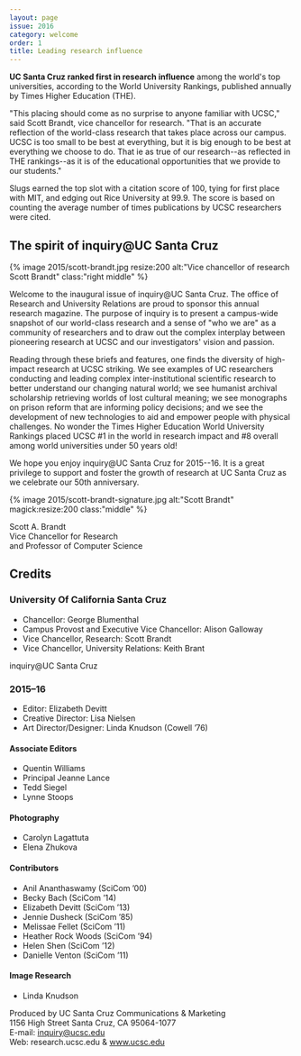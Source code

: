 ```yaml
---
layout: page
issue: 2016
category: welcome
order: 1
title: Leading research influence
---
```

**UC Santa Cruz ranked first in research influence** among the world's top universities, according to the World University Rankings, published annually by Times Higher Education (THE).

"This placing should come as no surprise to anyone familiar with UCSC," said Scott Brandt, vice chancellor for research. "That is an accurate reflection of the world-class research that takes place across our campus. UCSC is too small to be best at everything, but it is big enough to be best at everything we choose to do. That ie as true of our research--as reflected in THE rankings--as it is of the educational opportunities that we provide to our students."

Slugs earned the top slot with a citation score of 100, tying for first place with MIT, and edging out Rice University at 99.9. The score is based on counting the average number of times publications by UCSC researchers were cited.


## The spirit of inquiry@UC Santa Cruz

{% image 2015/scott-brandt.jpg resize:200 alt:"Vice chancellor of research Scott Brandt" class:"right middle" %}

Welcome to the inaugural issue of inquiry@UC Santa Cruz. The office of Research and University Relations are proud to sponsor this annual research magazine. The purpose of inquiry is to present a campus-wide snapshot of our world-class research and a sense of "who we are" as a community of researchers and to draw out the complex interplay between pioneering research at
UCSC and our investigators' vision and passion.

Reading through these briefs and features, one finds the diversity of high-impact research at UCSC striking. We see examples of UC researchers conducting and leading complex inter-institutional scientific research to better understand our changing natural world; we see humanist archival scholarship retrieving worlds of lost cultural meaning; we see monographs
on prison reform that are informing policy decisions; and we see the development of new technologies to aid and empower people with physical challenges. No wonder the Times Higher Education World University Rankings placed UCSC #1 in the world in research impact and #8 overall among world universities under 50 years old!

We hope you enjoy inquiry@UC Santa Cruz for 2015--16. It is a great privilege to support and foster the growth of research at UC Santa Cruz as we celebrate our 50th anniversary.

{% image 2015/scott-brandt-signature.jpg alt:"Scott Brandt" magick:resize:200 class:"middle" %}

Scott A. Brandt  
Vice Chancellor for Research  
and Professor of Computer Science


## Credits

### University Of California Santa Cruz

- Chancellor: George Blumenthal
- Campus Provost and Executive Vice Chancellor: Alison Galloway
- Vice Chancellor, Research: Scott Brandt
- Vice Chancellor, University Relations: Keith Brant

inquiry@UC Santa Cruz

### 2015–16
- Editor: Elizabeth Devitt
- Creative Director: Lisa Nielsen
- Art Director/Designer: Linda Knudson (Cowell ’76)

#### Associate Editors
- Quentin Williams
- Principal Jeanne Lance
- Tedd Siegel
- Lynne Stoops

#### Photography
- Carolyn Lagattuta
- Elena Zhukova

#### Contributors
- Anil Ananthaswamy (SciCom ’00)
- Becky Bach (SciCom ’14)
- Elizabeth Devitt (SciCom ’13)
- Jennie Dusheck (SciCom ’85)
- Melissae Fellet (SciCom ’11)
- Heather Rock Woods (SciCom ’94)
- Helen Shen (SciCom ’12)
- Danielle Venton (SciCom ’11)

#### Image Research
- Linda Knudson

Produced by UC Santa Cruz Communications & Marketing  
1156 High Street
Santa Cruz, CA 95064-1077  
E-mail: inquiry@ucsc.edu  
Web: research.ucsc.edu & www.ucsc.edu